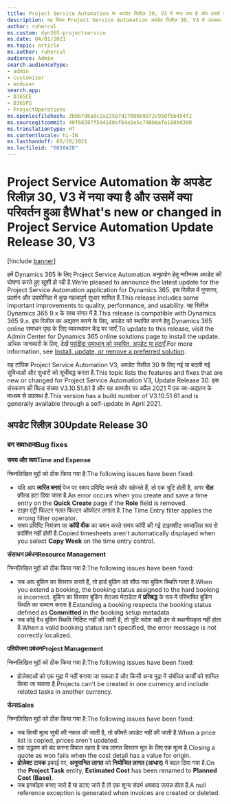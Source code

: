 ```yaml
---
title: Project Service Automation के अपडेट रिलीज़ 30, V3 में नया क्या है और उसमें क्या परिवर्तन हुआ है
description: यह विषय Project Service Automation अपडेट रिलीज़ 30, V3 में उपलब्ध सुविधाओं और सुधारों को सूचीबद्ध करता है.
author: ruhercul
ms.custom: dyn365-projectservice
ms.date: 04/01/2021
ms.topic: article
ms.author: ruhercul
audience: Admin
search.audienceType:
- admin
- customizer
- enduser
search.app:
- D365CE
- D365PS
- ProjectOperations
ms.openlocfilehash: 3b6b7dba9c2a22587d27006b9972c950fbb454f2
ms.sourcegitcommit: 40f68387f594180af64a5e5c748b6efa188bd300
ms.translationtype: HT
ms.contentlocale: hi-IN
ms.lasthandoff: 05/10/2021
ms.locfileid: "6010428"
---
```

# <a name="whats-new-or-changed-in-project-service-automation-update-release-30-v3"></a><span data-ttu-id="4311a-103">Project Service Automation के अपडेट रिलीज़ 30, V3 में नया क्या है और उसमें क्या परिवर्तन हुआ है</span><span class="sxs-lookup"><span data-stu-id="4311a-103">What's new or changed in Project Service Automation Update Release 30, V3</span></span>

[!include [banner](../includes/psa-now-project-operations.md)]

<span data-ttu-id="4311a-104">हमें Dynamics 365 के लिए Project Service Automation अनुप्रयोग हेतु नवीनतम अपडेट की घोषणा करते हुए खुशी हो रही है.</span><span class="sxs-lookup"><span data-stu-id="4311a-104">We’re pleased to announce the latest update for the Project Service Automation application for Dynamics 365.</span></span> <span data-ttu-id="4311a-105">इस रिलीज़ में गुणवत्ता, प्रदर्शन और उपयोगिता में कुछ महत्वपूर्ण सुधार शामिल हैं.</span><span class="sxs-lookup"><span data-stu-id="4311a-105">This release includes some important improvements to quality, performance, and usability.</span></span> <span data-ttu-id="4311a-106">यह रिलीज़ Dynamics 365 9.x के साथ संगत में है.</span><span class="sxs-lookup"><span data-stu-id="4311a-106">This release is compatible with Dynamics 365 9.x.</span></span> <span data-ttu-id="4311a-107">इस रिलीज़ का अद्यतन करने के लिए, अपडेट को स्थापित करने हेतु Dynamics 365 online समाधन पृष्ठ के लिए व्यवस्थापन केंद्र पर जाएँ.</span><span class="sxs-lookup"><span data-stu-id="4311a-107">To update to this release, visit the Admin Center for Dynamics 365 online solutions page to install the update.</span></span> <span data-ttu-id="4311a-108">अधिक जानकारी के लिए, देखें [पसंदीदा समाधान को स्थापित, अपडेट या हटाएँ](/power-platform/admin/install-remove-preferred-solution.md).</span><span class="sxs-lookup"><span data-stu-id="4311a-108">For more information, see [Install, update, or remove a preferred solution](/power-platform/admin/install-remove-preferred-solution.md).</span></span>

<span data-ttu-id="4311a-109">यह टॉपिक Project Service Automation V3, अपडेट रिलीज़ 30 के लिए नई या बदली गई सुविधाओं और सुधारों को सूचीबद्ध करता है.</span><span class="sxs-lookup"><span data-stu-id="4311a-109">This topic lists the features and fixes that are new or changed for Project Service Automation V3, Update Release 30.</span></span> <span data-ttu-id="4311a-110">इस संस्करण की बिल्ड संख्या V3.10.51.61 है और यह आमतौर पर अप्रैल 2021 में एक स्व-अद्यतन के माध्यम से उपलब्ध है.</span><span class="sxs-lookup"><span data-stu-id="4311a-110">This version has a build number of V3.10.51.61 and is generally available through a self-update in April 2021.</span></span>

## <a name="update-release-30"></a><span data-ttu-id="4311a-111">अपडेट रिलीज़ 30</span><span class="sxs-lookup"><span data-stu-id="4311a-111">Update Release 30</span></span>

### <a name="bug-fixes"></a><span data-ttu-id="4311a-112">बग समाधान</span><span class="sxs-lookup"><span data-stu-id="4311a-112">Bug fixes</span></span>

<span data-ttu-id="4311a-113">**समय और व्यय**</span><span class="sxs-lookup"><span data-stu-id="4311a-113">**Time and Expense**</span></span>

<span data-ttu-id="4311a-114">निम्नलिखित मुद्दों को ठीक किया गया है:</span><span class="sxs-lookup"><span data-stu-id="4311a-114">The following issues have been fixed:</span></span>

- <span data-ttu-id="4311a-115">यदि आप **त्वरित बनाएं** पेज पर समय प्रविष्टि बनाते और सहेजते हैं, तो एक त्रुटि होती है, अगर **रोल** फ़ील्ड हटा दिया जाता है.</span><span class="sxs-lookup"><span data-stu-id="4311a-115">An error occurs when you create and save a time entry on the **Quick Create** page if the **Role** field is removed.</span></span>
- <span data-ttu-id="4311a-116">टाइम एंट्री फिल्टर गलत फिल्टर ऑपरेटर लगाता है.</span><span class="sxs-lookup"><span data-stu-id="4311a-116">The Time Entry filter applies the wrong filter operator.</span></span>
- <span data-ttu-id="4311a-117">समय प्रविष्टि नियंत्रण पर **कॉपी वीक** का चयन करते समय कॉपी की गई टाइमशीट स्वचालित रूप से प्रदर्शित नहीं होती है.</span><span class="sxs-lookup"><span data-stu-id="4311a-117">Copied timesheets aren't automatically displayed when you select **Copy Week** on the time entry control.</span></span>

<span data-ttu-id="4311a-118">**संसाधन प्रबंधन**</span><span class="sxs-lookup"><span data-stu-id="4311a-118">**Resource Management**</span></span>

<span data-ttu-id="4311a-119">निम्नलिखित मुद्दों को ठीक किया गया है:</span><span class="sxs-lookup"><span data-stu-id="4311a-119">The following issues have been fixed:</span></span>

- <span data-ttu-id="4311a-120">जब आप बुकिंग का विस्तार करते हैं, तो हार्ड बुकिंग को सौंपा गया बुकिंग स्थिति गलत है.</span><span class="sxs-lookup"><span data-stu-id="4311a-120">When you extend a booking, the booking status assigned to the hard booking is incorrect.</span></span> <span data-ttu-id="4311a-121">बुकिंग का विस्तार बुकिंग सेटअप मेटाडेटा में **प्रतिबद्ध** के रूप में परिभाषित बुकिंग स्थिति का सम्मान करता है.</span><span class="sxs-lookup"><span data-stu-id="4311a-121">Extending a booking respects the booking status defined as **Committed** in the booking setup metadata.</span></span>
- <span data-ttu-id="4311a-122">जब कोई वैध बुकिंग स्थिति निर्दिष्ट नहीं की जाती है, तो त्रुटि संदेश सही ढंग से स्थानीयकृत नहीं होता है.</span><span class="sxs-lookup"><span data-stu-id="4311a-122">When a valid booking status isn't specified, the error message is not correctly localized.</span></span>

<span data-ttu-id="4311a-123">**परियोजना प्रबंधन**</span><span class="sxs-lookup"><span data-stu-id="4311a-123">**Project Management**</span></span>

<span data-ttu-id="4311a-124">निम्नलिखित मुद्दों को ठीक किया गया है:</span><span class="sxs-lookup"><span data-stu-id="4311a-124">The following issues have been fixed:</span></span>

- <span data-ttu-id="4311a-125">प्रोज़ेक्टओं को एक मुद्रा में नहीं बनाया जा सकता है और किसी अन्य मुद्रा में संबंधित कार्यों को शामिल किया जा सकता है.</span><span class="sxs-lookup"><span data-stu-id="4311a-125">Projects can't be created in one currency and include related tasks in another currency.</span></span>

<span data-ttu-id="4311a-126">**सेल्स**</span><span class="sxs-lookup"><span data-stu-id="4311a-126">**Sales**</span></span>

<span data-ttu-id="4311a-127">निम्नलिखित मुद्दों को ठीक किया गया है:</span><span class="sxs-lookup"><span data-stu-id="4311a-127">The following issues have been fixed:</span></span>

- <span data-ttu-id="4311a-128">जब किसी मूल्य सूची की नकल की जाती है, तो कीमतें अपडेट नहीं की जाती हैं.</span><span class="sxs-lookup"><span data-stu-id="4311a-128">When a price list is copied, prices aren't updated.</span></span>
- <span data-ttu-id="4311a-129">एक उद्धरण को बंद करना विफल रहता है जब लागत विस्तार मूल के लिए एक मूल्य है.</span><span class="sxs-lookup"><span data-stu-id="4311a-129">Closing a quote as won fails when the cost detail has a value for origin.</span></span>
- <span data-ttu-id="4311a-130">**प्रोज़ेक्ट टास्क** इकाई पर, **अनुमानित लागत** को **नियोजित लागत (आधार)** में बदल दिया गया है.</span><span class="sxs-lookup"><span data-stu-id="4311a-130">On the **Project Task** entity, **Estimated Cost** has been renamed to **Planned Cost (Base)**.</span></span>
- <span data-ttu-id="4311a-131">जब इनवॉइस बनाए जाते हैं या हटाए जाते हैं तो एक शून्य संदर्भ अपवाद उत्पन्न होता है.</span><span class="sxs-lookup"><span data-stu-id="4311a-131">A null reference exception is generated when invoices are created or deleted.</span></span>
